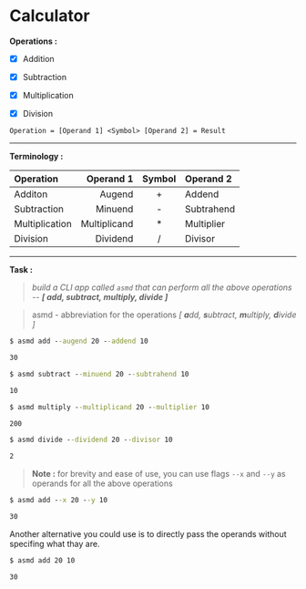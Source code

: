 # **Calculator**

**Operations :**

- [x] Addition
- [x] Subtraction
- [x] Multiplication
- [x] Division


```
Operation = [Operand 1] <Symbol> [Operand 2] = Result
```

---
**Terminology :**

| Operation      |    Operand 1 | Symbol | Operand 2  |
| :------------- | -----------: | :----: | :--------- |
| Additon        |       Augend |   +    | Addend     |
| Subtraction    |      Minuend |   -    | Subtrahend |
| Multiplication | Multiplicand |   *    | Multiplier |
| Division       |     Dividend |   /    | Divisor    |


---

**Task :**

> _build a CLI app called `asmd` that can perform all the above operations_ -- **_[ add, subtract, multiply, divide ]_**

> asmd - abbreviation for the operations _[ **a**dd, **s**ubtract, **m**ultiply, **d**ivide ]_

```cmd
$ asmd add --augend 20 --addend 10

30
```

```cmd
$ asmd subtract --minuend 20 --subtrahend 10

10
```

```cmd
$ asmd multiply --multiplicand 20 --multiplier 10

200
```

```cmd
$ asmd divide --dividend 20 --divisor 10

2
```

> **Note :** for brevity and ease of use, you can use flags `--x` and `--y` as operands for all the above operations

```cmd
$ asmd add --x 20 --y 10

30
```

Another alternative you could use is to directly pass the operands without specifing what thay are.

```cmd
$ asmd add 20 10

30
```
